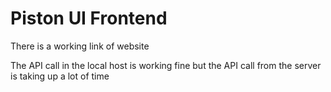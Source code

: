 # Piston UI Frontend 


There is a working link of website 

The API call in the local host is working fine but the API call from the server is taking up a lot of time 
